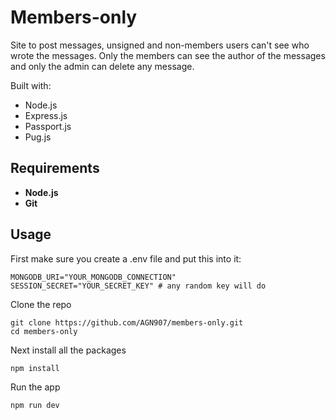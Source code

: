 # Members-only
Site to post messages, unsigned and non-members users can't see who wrote the messages. Only the members can see the author of the messages and only the admin can delete any message.

Built with:
- Node.js
- Express.js
- Passport.js
- Pug.js

## Requirements
- **Node.js**
- **Git**

## Usage 

First make sure you create a .env file and put this into it:
```
MONGODB_URI="YOUR_MONGODB_CONNECTION"
SESSION_SECRET="YOUR_SECRET_KEY" # any random key will do
```

Clone the repo
```
git clone https://github.com/AGN907/members-only.git
cd members-only
```

Next install all the packages
```
npm install
```

Run the app
```
npm run dev
```
